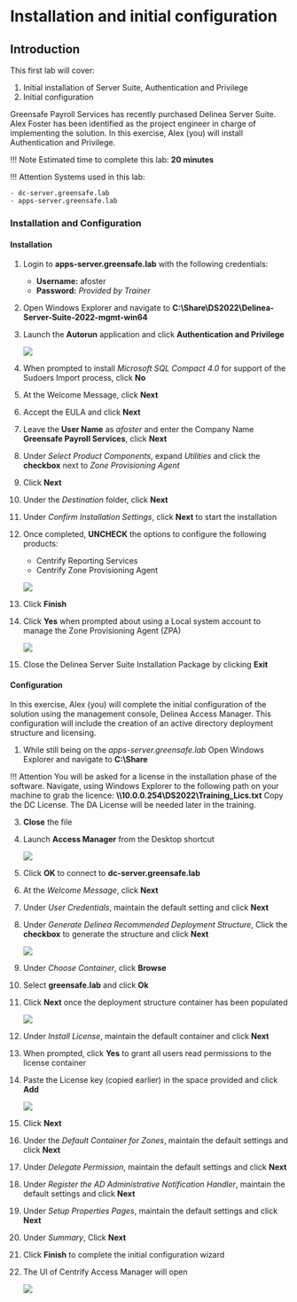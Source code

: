 # Installation and initial configuration

## Introduction

This first lab will cover:

1. Initial installation of Server Suite, Authentication and Privilege
2. Initial configuration

Greensafe Payroll Services has recently purchased Delinea Server Suite. Alex Foster has been identified as the project engineer in charge of implementing the solution. In this exercise, Alex (you) will install Authentication and Privilege.

!!! Note
    Estimated time to complete this lab: **20 minutes**


!!! Attention
    Systems used in this lab:

    - dc-server.greensafe.lab
    - apps-server.greensafe.lab

### Installation and Configuration

#### Installation

01. Login to **apps-server.greensafe.lab** with the following credentials:

    - **Username:** afoster
    - **Password:** *Provided by Trainer*

02. Open Windows Explorer and navigate to **C:\\Share\\DS2022\\Delinea-Server-Suite-2022-mgmt-win64**

03. Launch the **Autorun** application and click **Authentication and Privilege**

    ![](images/lab-001.png)

04. When prompted to install *Microsoft SQL Compact 4.0* for support of the Sudoers Import process, click **No**

05. At the Welcome Message, click **Next**

06. Accept the EULA and click **Next**

07. Leave the **User Name** as *afoster* and enter the Company Name **Greensafe Payroll Services**, click **Next**

08. Under *Select Product Components*, expand *Utilities* and click the **checkbox** next to *Zone Provisioning Agent*

09. Click **Next**

10. Under the *Destination* folder, click **Next**

11. Under *Confirm Installation Settings*, click **Next** to start the installation

12. Once completed, **UNCHECK** the options to configure the following products:

    - Centrify Reporting Services
    - Centrify Zone Provisioning Agent

    ![](images/lab-003.png)

13. Click **Finish**

14. Click **Yes** when prompted about using a Local system account to manage the Zone Provisioning Agent (ZPA)

    ![](images/lab-004.png)

15. Close the Delinea Server Suite Installation Package by clicking **Exit**

#### Configuration

In this exercise, Alex (you) will complete the initial configuration of the solution using the management console, Delinea Access Manager. This configuration will include the creation of an active directory deployment structure and licensing.

01. While still being on the *apps-server.greensafe.lab* Open Windows Explorer and navigate to **C:\\Share**

!!! Attention
    You will be asked for a license in the installation phase of the software. Navigate, using Windows Explorer to the following path on your machine to grab the licence:
    **\\\\10.0.0.254\DS2022\Training_Lics.txt** 
    Copy the DC License. The DA License will be needed later in the training.

03. **Close** the file

04. Launch **Access Manager** from the Desktop shortcut

    ![](images/lab-005.png)

05. Click **OK** to connect to **dc-server.greensafe.lab**

06. At the *Welcome Message*, click **Next**

07. Under *User Credentials*, maintain the default setting and click **Next**

08. Under *Generate Delinea Recommended Deployment Structure*, Click the **checkbox** to generate the structure and click **Next**

    ![](images/lab-006.png)

09. Under *Choose Container*, click **Browse**

10. Select **greensafe.lab** and click **Ok**

11. Click **Next** once the deployment structure container has been populated

    ![](images/lab-007.png)

12. Under *Install License*, maintain the default container and click **Next**

13. When prompted, click **Yes** to grant all users read permissions to the license container

14. Paste the License key (copied earlier) in the space provided and click **Add**

    ![](images/lab-008.png)

15. Click **Next**

16. Under the *Default Container for Zones*, maintain the default settings and click **Next**

17. Under *Delegate Permission*, maintain the default settings and click **Next**

18. Under *Register the AD Administrative Notification Handler*, maintain the default settings and click **Next**

19. Under *Setup Properties Pages*, maintain the default settings and click **Next**

20. Under *Summary*, Click **Next**

21. Click **Finish** to complete the initial configuration wizard

22. The UI of Centrify Access Manager will open

    ![](images/lab-009.png)

